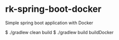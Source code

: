 # rk-spring-boot-docker
Simple spring boot application with Docker

$ ./gradlew clean build
$ ./gradlew build buildDocker
